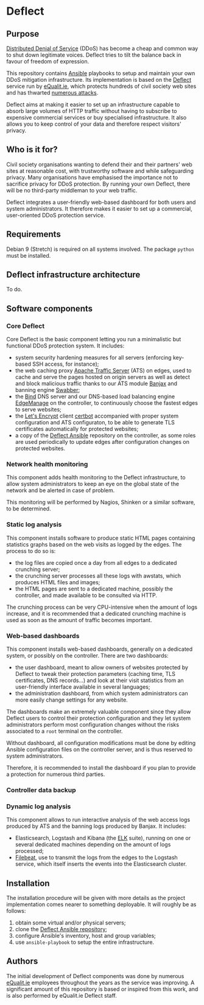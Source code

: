 # Deflect

## Purpose

[Distributed Denial of
Service](https://en.wikipedia.org/wiki/Denial-of-service_attack#Distributed_attack)
(DDoS) has become a cheap and common way to shut down legitimate voices. Deflect
tries to tilt the balance back in favour of freedom of expression.

This repository contains [Ansible](https://www.ansible.com) playbooks to setup
and maintain your own DDoS mitigation infrastructure. Its implementation is
based on the [Deflect](https://deflect.ca) service run by
[eQualit.ie](https://equalit.ie), which protects hundreds of civil society web
sites and has thwarted [numerous
attacks](https://equalit.ie/deflect-labs-reporting/).

Deflect aims at making it easier to set up an infrastructure capable to absorb
large volumes of HTTP traffic without having to subscribe to expensive
commercial services or buy specialised infrastructure. It also allows you to
keep control of your data and therefore respect visitors' privacy.

## Who is it for?

Civil society organisations wanting to defend their and their partners' web
sites at reasonable cost, with trustworthy software and while safeguarding
privacy. Many organisations have emphasised the importance not to sacrifice
privacy for DDoS protection. By running your own Deflect, there will be no
third-party middleman to your web traffic.

Deflect integrates a user-friendly web-based dashboard for both users and system
administrators. It therefore makes it easier to set up a commercial,
user-oriented DDoS protection service.

## Requirements

Debian 9 (Stretch) is required on all systems involved. The package `python`
must be installed.

## Deflect infrastructure architecture

To do.

## Software components

### Core Deflect

Core Deflect is the basic component letting you run a minimalistic but
functional DDoS protection system. It includes:

- system security hardening measures for all servers (enforcing key-based SSH
  access, for instance);
- the web caching proxy [Apache Traffic
  Server](https://trafficserver.apache.org/) (ATS) on edges, used to cache and
  serve the pages hosted on origin servers as well as detect and block malicious
  traffic thanks to our ATS module [Banjax](https://github.com/equalitie/banjax)
  and banning engine [Swabber](https://github.com/equalitie/swabber);
- the [Bind](https://www.isc.org/downloads/bind/) DNS server and our DNS-based
  load balancing engine [EdgeManage](https://github.com/equalitie/edgemanage) on
  the controller, to continuously choose the fastest edges to serve websites;
- the [Let's Encrypt](https://letsencrypt.org/) client
  [certbot](https://certbot.eff.org/) accompanied with proper system
  configuration and ATS configuraton, to be able to generate TLS certificates
  automatically for protected websites;
- a copy of the [Deflect Ansible](https://github.com/equalitie/deflect)
  repository on the controller, as some roles are used periodically to update
  edges after configuration changes on protected websites.

### Network health monitoring

This component adds health monitoring to the Deflect infrastructure, to allow
system administrators to keep an eye on the global state of the network and be
alerted in case of problem.

This monitoring will be performed by Nagios, Shinken or a similar software, to
be determined.

### Static log analysis

This component installs software to produce static HTML pages containing
statistics graphs based on the web visits as logged by the edges. The process to
do so is:

- the log files are copied once a day from all edges to a dedicated crunching
  server;
- the crunching server processes all these logs with awstats, which produces
  HTML files and images;
- the HTML pages are sent to a dedicated machine, possibly the controller, and
  made available to be consulted via HTTP.

The crunching process can be very CPU-intensive when the amount of logs
increase, and it is recommended that a dedicated crunching machine is used as
soon as the amount of traffic becomes important.

### Web-based dashboards

This component installs web-based dashboards, generally on a dedicated system,
or possibly on the controller. There are two dashboards:

- the user dashboard, meant to allow owners of websites protected by Deflect to
  tweak their protection parameters (caching time, TLS certificates, DNS
  records…) and look at their visit statistics from an user-friendly interface
  available in several languages;
- the administration dashboard, from which system administrators can more easily
  change settings for any website.

The dashboards make an extremely valuable component since they allow Deflect
users to control their protection configuration and they let system
administrators perform most configuration changes without the risks associated
to a `root` terminal on the controller.

Without dashboard, all configuration modifications must be done by editing
Ansible configuration files on the controller server, and is thus reserved to
system administrators.

Therefore, it is recommended to install the dashboard if you plan to provide a
protection for numerous third parties.

### Controller data backup

### Dynamic log analysis

This component allows to run interactive analysis of the web access logs
produced by ATS and the banning logs produced by Banjax. It includes:

- Elasticsearch, Logstash and Kibana (the [ELK](https://www.elastic.co/) suite),
  running on one or several dedicated machines depending on the amount of logs
  processed;
- [Filebeat](https://www.elastic.co/products/beats/filebeat), use to transmit
  the logs from the edges to the Logstash service, which itself inserts the
  events into the Elasticsearch cluster.

## Installation

The installation procedure will be given with more details as the project
implementation comes nearer to something deployable. It will roughly be as
follows:

1. obtain some virtual and/or physical servers;
2. clone the [Deflect Ansible repository](https://github.com/equalitie/deflect);
3. configure Ansible's inventory, host and group variables;
4. use `ansible-playbook` to setup the entire infrastructure.

## Authors

The initial development of Deflect components was done by numerous
[eQualit.ie](https://equalit.ie) employees throughout the years as the service
was improving. A significant amount of this repository is based or inspired from
this work, and is also performed by eQualit.ie Deflect staff.
